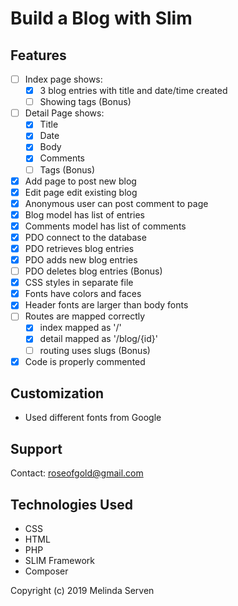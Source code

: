 # Build a Blog with Slim

## Features
- [ ] Index page shows:
    - [x] 3 blog entries with title and date/time created
    - [ ] Showing tags (Bonus)
- [ ] Detail Page shows:
    - [x] Title
    - [x] Date
    - [x] Body
    - [x] Comments
    - [ ] Tags (Bonus)
- [x] Add page to post new blog 
- [x] Edit page edit existing blog
- [x] Anonymous user can post comment to page
- [x] Blog model has list of entries
- [x] Comments model has list of comments
- [x] PDO connect to the database
- [x] PDO retrieves blog entries
- [x] PDO adds new blog entries
- [ ] PDO deletes blog entries (Bonus)
- [x] CSS styles in separate file
- [x] Fonts have colors and faces
- [x] Header fonts are larger than body fonts
- [ ] Routes are mapped correctly
    - [x] index mapped as '/'
    - [x] detail mapped as '/blog/{id}'
    - [ ] routing uses slugs (Bonus)
- [x] Code is properly commented

## Customization
* Used different fonts from Google

## Support
Contact: roseofgold@gmail.com

## Technologies Used
* CSS
* HTML
* PHP
* SLIM Framework
* Composer

Copyright (c) 2019 Melinda Serven
